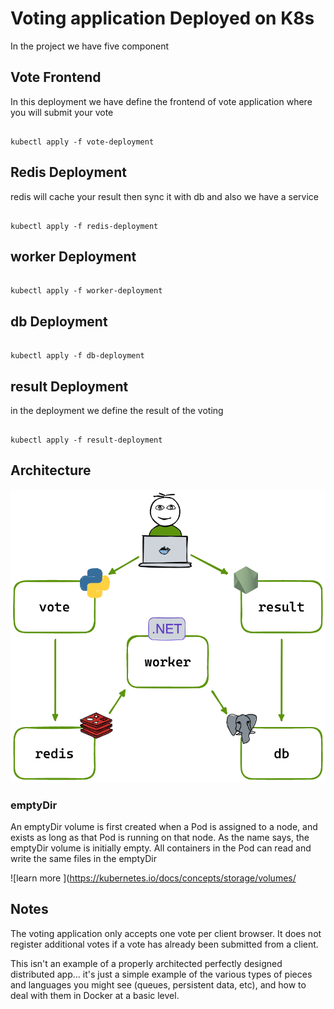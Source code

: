 # Voting application Deployed on K8s

In the project we have five component

## Vote Frontend

In this deployment we have define the frontend of vote application where you will submit your vote

```

kubectl apply -f vote-deployment

```

## Redis Deployment

redis will cache your result then sync it with db and also we have a service

```

kubectl apply -f redis-deployment

```

## worker Deployment

```

kubectl apply -f worker-deployment

```

## db Deployment

```

kubectl apply -f db-deployment

```

## result Deployment

in the deployment we define the result of the voting

```

kubectl apply -f result-deployment

```

## Architecture

![alt text](architecture.excalidraw.png)

### emptyDir

An emptyDir volume is first created when a Pod is assigned to a node, and exists as long as that Pod is running on that node. As the name says, the emptyDir volume is initially empty. All containers in the Pod can read and write the same files in the emptyDir

![learn more ](https://kubernetes.io/docs/concepts/storage/volumes/

## Notes

The voting application only accepts one vote per client browser. It does not register additional votes if a vote has already been submitted from a client.

This isn't an example of a properly architected perfectly designed distributed app... it's just a simple example of the various types of pieces and languages you might see (queues, persistent data, etc), and how to deal with them in Docker at a basic level.
